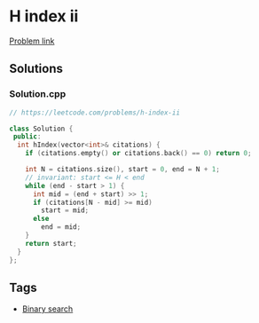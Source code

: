 # H index ii

[Problem link](https://leetcode.com/problems/h-index-ii)

## Solutions


### Solution.cpp
```cpp
// https://leetcode.com/problems/h-index-ii

class Solution {
 public:
  int hIndex(vector<int>& citations) {
    if (citations.empty() or citations.back() == 0) return 0;

    int N = citations.size(), start = 0, end = N + 1;
    // invariant: start <= H < end
    while (end - start > 1) {
      int mid = (end + start) >> 1;
      if (citations[N - mid] >= mid)
        start = mid;
      else
        end = mid;
    }
    return start;
  }
};
```
## Tags

* [Binary search](/README.md#Binary_search)
